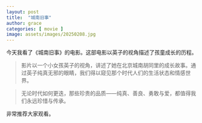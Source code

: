 ```yaml
---
layout: post
title:  "城南旧事"
author: grace
categories: [ movie ]
image: assets/images/20250208.jpg
---
```

今天我看了《城南旧事》的电影。这部电影以英子的视角描述了孩童成长的历程。

>影片以一个小女孩英子的视角，讲述了她在北京城南胡同里的成长故事。通过英子纯真无邪的眼睛，我们得以窥见那个时代人们的生活状态和情感世界。

>无论时代如何更迭，那些珍贵的品质——纯真、善良、勇敢与爱，都值得我们永远珍惜与传承。

非常推荐大家观看。
